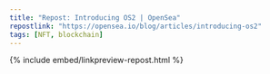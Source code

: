 ```yaml
---
title: "Repost: Introducing OS2 | OpenSea"
repostlink: "https://opensea.io/blog/articles/introducing-os2"
tags: [NFT, blockchain]
---
```


{% include embed/linkpreview-repost.html %}
